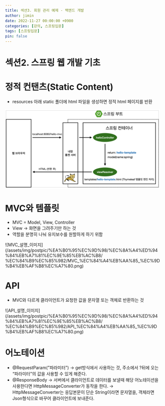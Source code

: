 ```yaml
---
title: 섹션3. 회원 관리 예제 - 백엔드 개발
author: jimin
date: 2022-11-27 00:00:00 +0900
categories: [강의, 스프링입문]
tags: [스프링입문]
pin: false
---
```

# 섹션2. 스프링 웹 개발 기초

# 정적 컨탠츠(Static Content)

- resources 아래 static 폴더에 html 파일을 생성하면 정적 html 페이지를 반환

![정적컨텐츠_설명_이미지](/assets/img/postpic/%EA%B0%95%EC%9D%98/%EC%8A%A4%ED%94%84%EB%A7%81%EC%9E%85%EB%AC%B8/%EC%84%B9%EC%85%982/%EC%A0%95%EC%A0%81%EC%BB%A8%ED%85%90%EC%B8%A0_%EC%84%A4%EB%AA%85_%EC%9D%B4%EB%AF%B8%EC%A7%80.png)

# MVC와 템플릿

- MVC = Model, View, Controller
- View → 화면을 그려주기만 하는 것
- 역할을 분명히 나눠 유지보수를 원할하게 하기 위함

![MVC_설명_이미지](/assets/img/postpic/%EA%B0%95%EC%9D%98/%EC%8A%A4%ED%94%84%EB%A7%81%EC%9E%85%EB%AC%B8/
%EC%84%B9%EC%85%982/MVC_%EC%84%A4%EB%AA%85_%EC%9D%B4%EB%AF%B8%EC%A7%80.png)

# API

- MVC와 다르게 클라이언트가 요청한 값을 문자열 또는 객체로 반환하는 것

![API_설명_이미지](/assets/img/postpic/%EA%B0%95%EC%9D%98/%EC%8A%A4%ED%94%84%EB%A7%81%EC%9E%85%EB%AC%B8/
%EC%84%B9%EC%85%982/API_%EC%84%A4%EB%AA%85_%EC%9D%B4%EB%AF%B8%EC%A7%80.png)

# 어노테이션

- @RequestParam(”파라미터”) → get방식에서 사용하는 것, 주소에서 ?뒤에 오는 “파라미터”의 값을 사용할 수 있게 해준다.
- @ResponseBody → 서버에서 클라이언트로 데이터를 보낼때 해당 어노테이션을 사용한다면 HttpMessageConverter가 동작을 한다. → HttpMessageConverter는 응답본문이 단순 String이라면 문자열을, 객체라면 Json형식으로 바꾸어 클라이언트에 보내준다.